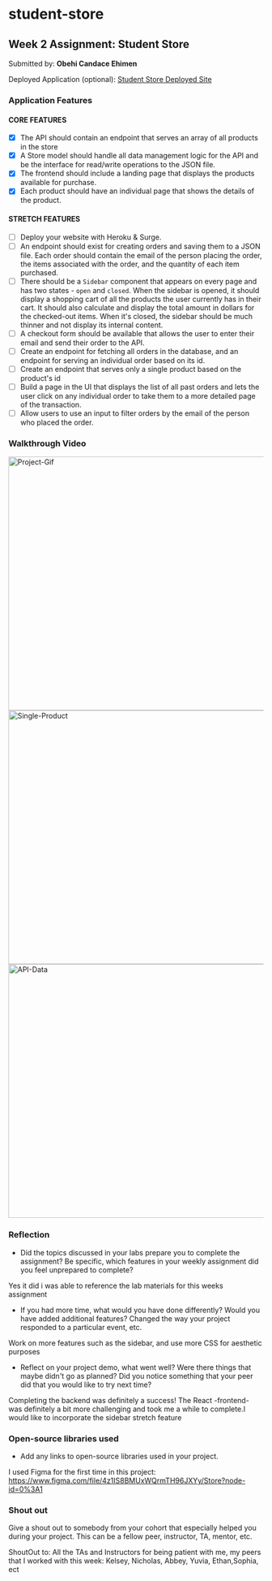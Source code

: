 # student-store


## Week 2 Assignment: Student Store

Submitted by: **Obehi Candace Ehimen**

Deployed Application (optional): [Student Store Deployed Site](ADD_LINK_HERE)

### Application Features

#### CORE FEATURES

- [X] The API should contain an endpoint that serves an array of all products in the store
- [X] A Store model should handle all data management logic for the API and be the interface for read/write operations to the JSON file.
- [X] The frontend should include a landing page that displays the products available for purchase.
- [X] Each product should have an individual page that shows the details of the product.

#### STRETCH FEATURES

- [ ] Deploy your website with Heroku & Surge. 
- [ ] An endpoint should exist for creating orders and saving them to a JSON file. Each order should contain the email of the person placing the order, the items associated with the order, and the quantity of each item purchased.
- [ ] There should be a `Sidebar` component that appears on every page and has two states - `open` and `closed`. When the sidebar is opened, it should display a shopping cart of all the products the user currently has in their cart. It should also calculate and display the total amount in dollars for the checked-out items. When it's closed, the sidebar should be much thinner and not display its internal content.
- [ ] A checkout form should be available that allows the user to enter their email and send their order to the API.
- [ ] Create an endpoint for fetching all orders in the database, and an endpoint for serving an individual order based on its id.
- [ ] Create an endpoint that serves only a single product based on the product's id
- [ ] Build a page in the UI that displays the list of all past orders and lets the user click on any individual order to take them to a more detailed page of the transaction.
- [ ] Allow users to use an input to filter orders by the email of the person who placed the order.

### Walkthrough Video
<img src="http://g.recordit.co/IDOKSHlyDB.gif" alt="Project-Gif" width=900 height=500/>
<img src = "http://g.recordit.co/aEiWuuQqRd.gif" alt="Single-Product" width = 900 height=500>
<img src= "http://g.recordit.co/v9t3b2vrBG.gif" alt="API-Data" width=900 height=500>


### Reflection

* Did the topics discussed in your labs prepare you to complete the assignment? Be specific, which features in your weekly assignment did you feel unprepared to complete?

Yes it did i was able to reference the lab materials for this weeks assignment

* If you had more time, what would you have done differently? Would you have added additional features? Changed the way your project responded to a particular event, etc.
  
Work on more features such as the sidebar, and use more CSS for aesthetic purposes

* Reflect on your project demo, what went well? Were there things that maybe didn't go as planned? Did you notice something that your peer did that you would like to try next time?

Completing the backend was definitely a success! The React -frontend- was definitely a bit more challenging and took me a while to complete.I would like to incorporate the sidebar stretch feature

### Open-source libraries used

- Add any links to open-source libraries used in your project.


I used Figma for the first time in this project:
https://www.figma.com/file/4z1IS8BMUxWQrmTH96JXYy/Store?node-id=0%3A1

### Shout out

Give a shout out to somebody from your cohort that especially helped you during your project. This can be a fellow peer, instructor, TA, mentor, etc.

ShoutOut to: All the TAs and Instructors for being patient with me, my peers that I worked with this week: Kelsey, Nicholas, Abbey, Yuvia, Ethan,Sophia, ect 
